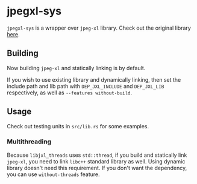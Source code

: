 # jpegxl-sys

`jpegxl-sys` is a wrapper over `jpeg-xl` library. Check out the original library [here](https://gitlab.com/wg1/jpeg-xl).

## Building

Now building `jpeg-xl` and statically linking is by default.

If you wish to use existing library and dynamically linking, then set the include path and lib path
with `DEP_JXL_INCLUDE` and `DEP_JXL_LIB` respectively, as well as `--features without-build`.

## Usage

Check out testing units in `src/lib.rs` for some examples.

### Multithreading

Because `libjxl_threads` uses `std::thread`, if you build and statically link `jpeg-xl`, you need to
link `libc++` standard library as well. Using dynamic library doesn't need this requirement.
If you don't want the dependency, you can use `without-threads` feature.
